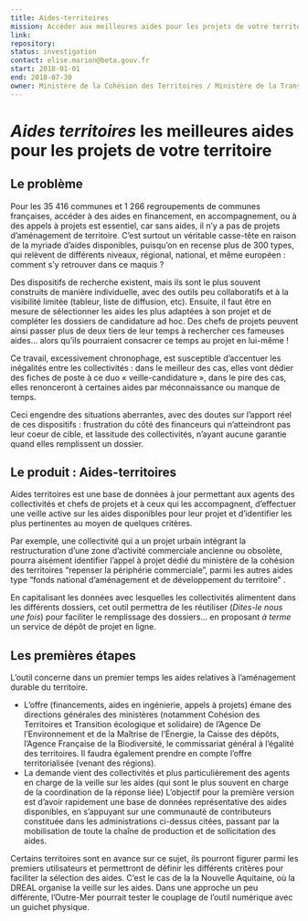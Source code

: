 ```yaml
---
title: Aides-territoires
mission: Accéder aux meilleures aides pour les projets de votre territoire
link:
repository:
status: investigation
contact: elise.marion@beta.gouv.fr
start: 2018-01-01
end: 2018-07-30
owner: Ministère de la Cohésion des Territoires / Ministère de la Transition écologique et solidaire
---
```


_Aides territoires_ les meilleures aides pour les projets de votre territoire
===

## Le problème

Pour les 35 416 communes et 1 266 regroupements de communes françaises, accéder à des aides en financement, en accompagnement, ou à des appels à projets est essentiel, car sans aides, il n’y a pas de projets d’aménagement de territoire. C’est surtout un véritable casse-tête en raison de la myriade d’aides disponibles, puisqu’on en recense plus de 300 types, qui relèvent de différents niveaux, régional, national, et même européen : comment s’y retrouver dans ce maquis ?

Des dispositifs de recherche existent, mais ils sont le plus souvent construits de manière individuelle, avec des outils peu collaboratifs et à la visibilité limitée (tableur, liste de diffusion, etc). Ensuite, il faut être en mesure de sélectionner les aides les plus adaptées à son projet et de compléter les dossiers de candidature ad hoc. Des chefs de projets peuvent ainsi passer plus de deux tiers de leur temps à rechercher ces fameuses aides… alors qu’ils pourraient consacrer ce temps au projet en lui-même !

Ce travail, excessivement chronophage, est susceptible d’accentuer les inégalités entre les collectivités : dans le meilleur des cas, elles vont dédier des fiches de poste à ce duo « veille-candidature », dans le pire des cas, elles renonceront à certaines aides par méconnaissance ou manque de temps.

Ceci engendre des situations aberrantes, avec des doutes sur l’apport réel de ces dispositifs : frustration du côté des financeurs qui n’atteindront pas leur coeur de cible, et lassitude des collectivités, n’ayant aucune garantie quand elles remplissent un dossier.

## Le produit : Aides-territoires

Aides territoires est une base de données à jour permettant aux agents des collectivités et chefs de projets et à ceux qui les accompagnent, d’effectuer une veille active sur les aides disponibles pour leur projet et d’identifier les plus pertinentes au moyen de quelques critères.

Par exemple, une collectivité qui a un projet urbain intégrant la restructuration d’une zone d’activité commerciale ancienne ou obsolète, pourra aisément identifier l’appel à projet dédié du ministère de la cohésion des territoires “repenser la périphérie commerciale”, parmi les autres aides type “fonds national d’aménagement et de développement du territoire” .

En capitalisant les données avec lesquelles les collectivités alimentent dans les différents dossiers, cet outil permettra de les réutiliser (*Dites-le nous une fois*) pour faciliter le remplissage des dossiers… en proposant *à terme* un service de dépôt de projet en ligne.

## Les premières étapes

L’outil concerne dans un premier temps les aides relatives à l’aménagement durable du territoire.
- L’offre (financements, aides en ingénierie, appels à projets) émane des directions générales des ministères (notamment Cohésion des Territoires et Transition écologique et solidaire) de l’Agence De l’Environnement et de la Maîtrise de l’Énergie, la Caisse des dépôts, l’Agence Française de la Biodiversité, le commissariat général à l’égalité des territoires. Il faudra également prendre en compte l’offre territorialisée (venant des régions).
- La demande vient des collectivités et plus particulièrement des agents en charge de la veille sur les aides (qui sont le plus souvent en charge de la coordination de la réponse liée)
L’objectif pour la première version est d’avoir rapidement une base de données représentative des aides disponibles, en s’appuyant sur une communauté de contributeurs constituée dans les administrations ci-dessus citées, passant par la mobilisation de toute la chaîne de production et de sollicitation des aides.

Certains territoires sont en avance sur ce sujet, ils pourront figurer parmi les premiers utilisateurs et permettront de définir les différents critères pour faciliter la sélection des aides. C’est le cas de la la Nouvelle Aquitaine, où la DREAL organise la veille sur les aides. Dans une approche un peu différente, l’Outre-Mer pourrait tester le couplage de l’outil numérique avec un guichet physique.
